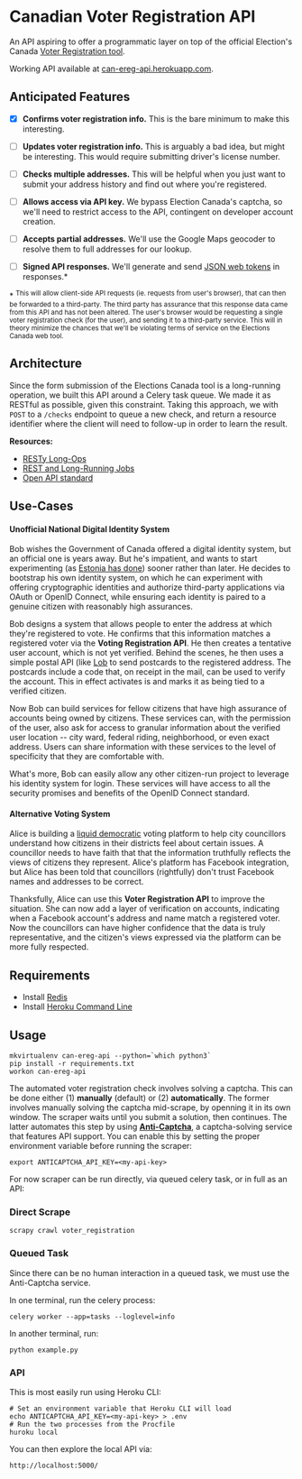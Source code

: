 # Canadian Voter Registration API

An API aspiring to offer a programmatic layer on top of the official
Election's Canada [Voter Registration tool](https://ereg.elections.ca/).

Working API available at
[can-ereg-api.herokuapp.com](https://can-ereg-api.herokuapp.com/).

## Anticipated Features

* [x] **Confirms voter registration info.** This is the bare minimum to make
  this interesting.
* [ ] **Updates voter registration info.** This is arguably a bad idea, but might
  be interesting. This would require submitting driver's license number.
* [ ] **Checks multiple addresses.** This will be helpful when you just want to
  submit your address history and find out where you're registered.
* [ ] **Allows access via API key.** We bypass Election Canada's captcha, so we'll
  need to restrict access to the API, contingent on developer account creation.
* [ ] **Accepts partial addresses.** We'll use the Google Maps geocoder to
  resolve them to full addresses for our lookup.
* [ ] **Signed API responses.** We'll generate and send [JSON web
  tokens](https://jwt.io/) in responses.\*


\* <sup>This will allow client-side API requests (ie. requests from
user's browser), that can then be forwarded to a third-party. The third
party has assurance that this response data came from this API and has
not been altered. The user's browser would be requesting a single voter
registration check (for the user), and sending it to a third-party
service. This will in theory minimize the chances that we'll be
violating terms of service on the Elections Canada web tool.</sup>

## Architecture

Since the form submission of the Elections Canada tool is a long-running
operation, we built this API around a Celery task queue. We made it as
RESTful as possible, given this constraint. Taking this approach, we
with `POST` to a `/checks` endpoint to queue a new check, and return a
resource identifier where the client will need to follow-up in order to
learn the result.

**Resources:**

* [RESTy Long-Ops](http://billhiggins.us/blog/2011/04/27/resty-long-ops/)
* [REST and Long-Running Jobs](http://farazdagi.com/blog/2014/rest-long-running-jobs/)
* [Open API standard](https://www.openapis.org/)

## Use-Cases

#### Unofficial National Digital Identity System

Bob wishes the Government of Canada offered a digital identity system,
but an official one is years away. But he's impatient, and wants to
start experimenting (as [Estonia has
done](https://e-estonia.com/e-residents/about/)) sooner rather than
later. He decides to bootstrap his own identity system, on which he can
experiment with offering cryptographic identities and authorize
third-party applications via OAuth or OpenID Connect, while ensuring
each identity is paired to a genuine citizen with reasonably high
assurances.

Bob designs a system that allows people to enter the address at which
they're registered to vote. He confirms that this information matches a
registered voter via the **Voting Registration API**.  He then creates a
tentative user account, which is not yet verified.  Behind the scenes,
he then uses a simple postal API (like
[Lob](https://lob.com/services/postcards/pricing) to send postcards to
the registered address. The postcards include a code that, on receipt in
the mail, can be used to verify the account. This in effect activates is
and marks it as being tied to a verified citizen.

Now Bob can build services for fellow citizens that have high assurance
of accounts being owned by citizens. These services can, with the
permission of the user, also ask for access to granular information
about the verified user location -- city ward, federal
riding, neighborhood, or even exact address. Users can share information
with these services to the level of specificity that they are
comfortable with.

What's more, Bob can easily allow any other citizen-run project to
leverage his identity system for login. These services will have access
to all the security promises and benefits of the OpenID Connect
standard.

#### Alternative Voting System

Alice is building a [liquid
democratic](https://medium.com/@DomSchiener/liquid-democracy-true-democracy-for-the-21st-century-7c66f5e53b6f)
voting platform to help city councillors understand how citizens in
their districts feel about certain issues. A councillor needs to have
faith that that the information truthfully reflects the views of
citizens they represent. Alice's platform has Facebook integration, but
Alice has been told that councillors (rightfully) don't trust Facebook
names and addresses to be correct.

Thanksfully, Alice can use this **Voter Registration API** to improve
the situation. She can now add a layer of verification on accounts,
indicating when a Facebook account's address and name match a registered
voter. Now the councillors can have higher confidence that the data is
truly representative, and the citizen's views expressed via the platform
can be more fully respected.


## Requirements

* Install [Redis](http://redis.io/topics/quickstart)
* Install [Heroku Command Line](https://devcenter.heroku.com/articles/heroku-command-line)

## Usage

    mkvirtualenv can-ereg-api --python=`which python3`
    pip install -r requirements.txt
    workon can-ereg-api

The automated voter registration check involves solving a captcha. This
can be done either (1) **manually** (default) or (2) **automatically**.
The former involves manually solving the captcha mid-scrape, by openning
it in its own window. The scraper waits until you submit a solution,
then continues. The latter automates this step by using
**[Anti-Captcha](https://anti-captcha.com)**, a captcha-solving service
that features API support. You can enable this by setting the
proper environment variable before running the scraper:

    export ANTICAPTCHA_API_KEY=<my-api-key>

For now scraper can be run directly, via queued celery task, or in full
as an API:

### Direct Scrape

    scrapy crawl voter_registration

### Queued Task

Since there can be no human interaction in a queued task, we must use
the Anti-Captcha service.

In one terminal, run the celery process:

    celery worker --app=tasks --loglevel=info

In another terminal, run:

    python example.py

### API

This is most easily run using Heroku CLI:

    # Set an environment variable that Heroku CLI will load
    echo ANTICAPTCHA_API_KEY=<my-api-key> > .env
    # Run the two processes from the Procfile
    huroku local

You can then explore the local API via:

    http://localhost:5000/

